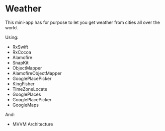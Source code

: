 # Weather

This mini-app has for purpose to let you get weather from cities all over the world.

Using:

 - RxSwift
 - RxCocoa
 - Alamofire
 - SnapKit
 - ObjectMapper
 - AlamofireObjectMapper
 - GooglePlacePicker
 - KingFisher
 - TimeZoneLocate
 - GooglePlaces
 - GooglePlacePicker
 - GoogleMaps

And:

 - MVVM Architecture
